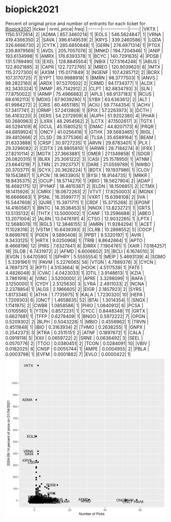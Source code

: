 # biopick2021
Percent of original price and number of entrants for each ticket for [Biopick2021](https://twitter.com/hashtag/Biopick2021)
|ticker |   nrml_price| freq|
|:------|------------:|----:|
|VKTX   | 1150.5172614|    2|
|ADMA   |  857.3460214|    1|
|EOLS   |  546.5624847|    1|
|VRNA   |  419.4366350|    2|
|SAVA   |  396.6149539|    2|
|KRYS   |  339.2460586|    1|
|LQDA   |  326.6666730|    2|
|CYTK   |  285.6850848|    1|
|GERN   |  276.6871314|    1|
|PTGX   |  239.8979569|    1|
|AVDL   |  205.7057076|    3|
|MNKD   |  194.7204946|    1|
|ANIP   |  193.6134998|    1|
|AMRX   |  176.6393378|    1|
|BCYC   |  140.7291635|    4|
|PDSB   |  131.5789490|   13|
|EXEL   |  128.8845504|    1|
|NBIX   |  127.5164248|    1|
|ABUS   |  122.8021885|    3|
|CAPR   |  122.7272765|    3|
|MREO   |  120.9039620|    8|
|IMTX   |  115.2727300|    6|
|AXSM   |  115.0171849|    3|
|NGENF  |  107.4285712|    2|
|BCRX   |  107.3170725|    7|
|EYPT   |  100.9988918|    1|
|BMRN   |   98.3777503|    1|
|ANVS   |   98.2822160|    8|
|ARDX   |   97.5270502|    2|
|CRMD   |   94.1734377|    1|
|ALDX   |   92.3430324|    1|
|IMMP   |   85.7142912|    2|
|CLPT   |   82.8834793|    3|
|SLN    |   77.8750022|    1|
|ARMP   |   75.4966883|    2|
|APLS   |   68.9137183|    1|
|RCUS   |   68.6162113|    1|
|MDXG   |   67.9039290|    1|
|SYBX   |   63.6363612|    2|
|ALT    |   61.9984272|    2|
|CRIS   |   60.4651185|   11|
|ACIU   |   59.7744354|    1|
|ACHV   |   57.3417741|    2|
|ORMP   |   57.2413808|    1|
|EPIX   |   57.2263973|    3|
|DCTH   |   56.4163220|    3|
|XERS   |   54.2372909|    8|
|AUPH   |   51.9202380|    4|
|PHAR   |   50.2680963|    2|
|LXRX   |   48.2954562|    2|
|LCTX   |   47.1502617|    3|
|TGTX   |   46.5294109|    8|
|OCUL   |   45.1580525|    1|
|DMAC   |   44.8207173|    6|
|PRQR   |   44.6859924|    1|
|ONCY   |   41.0256416|    1|
|GTHX   |   39.5683465|    1|
|RIGL   |   39.4812666|    2|
|CLSD   |   38.3775366|    4|
|TLSA   |   35.6589164|    1|
|BEAM   |   31.6333888|    1|
|CRSP   |   30.9727235|    1|
|ARVN   |   29.8783401|    1|
|PLX    |   29.3296082|    2|
|CDTX   |   28.9805810|    1|
|ARWR   |   28.7184274|    8|
|IFRX   |   27.8210114|    2|
|MGTX   |   27.3663881|    1|
|OMER   |   27.1349858|    1|
|SDGR   |   26.0820315|    1|
|BLRX   |   25.3061222|    3|
|CASI   |   25.1578950|    1|
|ATNM   |   23.6641219|    7|
|LTRN   |   21.2923737|    1|
|DARE   |   21.0559789|    1|
|NWBO   |   20.3703711|    9|
|SCYX   |   20.3626224|    1|
|BDTX   |   19.1937986|    1|
|CLOV   |   19.1543887|    1|
|LPCN   |   18.9633905|    1|
|BYSI   |   18.9144735|    1|
|MRKR   |   18.8435375|    2|
|OCUP   |   18.5714279|    1|
|XBIO   |   18.5627904|    2|
|ADAP   |   18.4692175|   12|
|PYNKF  |   18.4615387|    2|
|ELDN   |   18.1506851|    2|
|CTMX   |   18.1415926|    3|
|CMRX   |   18.0672263|    2|
|VTVT   |   17.8250003|    4|
|MGNX   |   16.6666663|    1|
|PSNL   |   16.3599777|    3|
|VXRT   |   15.6398108|    2|
|IVA    |   15.5447608|    2|
|QURE   |   15.3971711|    1|
|CRDF   |   15.3715268|    2|
|EPGNF  |   14.4160587|    1|
|BNTC   |   14.3536453|    5|
|NNOX   |   13.8232721|    1|
|GRTS   |   13.5135132|    6|
|THTX   |   13.5000002|    1|
|CANF   |   13.2596688|    2|
|ABEO   |   13.2071004|    2|
|ALRN   |   13.0476191|    4|
|CTSO   |   12.9032265|    1|
|LPTX   |   12.5688078|   11|
|RGLS   |   12.3846155|    3|
|AMRN   |   11.9284294|    1|
|ACET   |   11.1028316|    2|
|VSTM   |   10.6439393|    3|
|CLRB   |   10.2898552|    5|
|COCP   |    9.8699761|    1|
|PGEN   |    9.5890408|    3|
|PPBT   |    9.5320197|    1|
|AVIR   |    9.3433125|    1|
|HRTX   |    9.0250968|    1|
|TRIB   |    8.8642664|    1|
|APTO   |    8.4668196|   12|
|PIRS   |    7.6327841|    8|
|DRRX   |    7.1904761|    1|
|XAIR   |    7.0184257|   18|
|SLDB   |    6.7431972|    2|
|AFMD   |    6.6006602|   31|
|BCLI   |    6.1674010|    3|
|EVGN   |    5.6470590|    1|
|SPHRY  |    5.5555554|    1|
|MEIP   |    5.4693139|    4|
|SGMO   |    5.3391961|   11|
|PAVM   |    5.2276065|   58|
|VTGN   |    4.7889376|    3|
|CYCN   |    4.7697371|    3|
|KPTI   |    4.5153664|    9|
|HOOK   |    4.5117539|    1|
|FATE   |    4.4826048|    3|
|CVAC   |    4.0423033|    1|
|DTIL   |    3.9148613|    1|
|KZIA   |    3.7861918|    4|
|VINC   |    3.5200000|    2|
|APRE   |    3.3298099|    1|
|RAFA   |    3.1250000|    1|
|CYDY   |    2.5125630|    3|
|LYRA   |    2.4911033|    2|
|NCNA   |    2.2378854|    1|
|ALGS   |    2.1966605|    2|
|EIGR   |    2.1857923|    2|
|SYRS   |    1.8173346|    1|
|ATHA   |    1.7735975|    1|
|KALA   |    1.7230320|   10|
|HEPA   |    1.7209303|    6|
|ONCT   |    1.4658635|   52|
|BTAI   |    1.3014354|    1|
|SNGX   |    1.1141975|    2|
|CWBR   |    1.0858586|    1|
|PHIO   |    1.0840912|    6|
|PCSA   |    1.0105580|    1|
|YTEN   |    0.8572231|    1|
|CYCC   |    0.8448348|   11|
|GRTX   |    0.6627681|    1|
|TFFP   |    0.6278409|    1|
|BNGO   |    0.5972222|    7|
|OPGN   |    0.5209302|    2|
|BLPH   |    0.5043228|    1|
|MBIO   |    0.4556962|    1|
|TRVN   |    0.4511848|    1|
|IBIO   |    0.3163934|    2|
|THMO   |    0.2638255|    1|
|GNPX   |    0.2542373|    3|
|KTRA   |    0.2515151|    2|
|ATNF   |    0.1897672|    1|
|CALA   |    0.0919118|    5|
|XXII   |    0.0659722|    2|
|SRNE   |    0.0636492|    3|
|SEEL   |    0.0570776|    2|
|TTOO   |    0.0380451|    2|
|TCON   |    0.0284091|   10|
|VBIV   |    0.0182025|    8|
|CNSP   |    0.0055744|    1|
|AMPE   |    0.0004955|    2|
|PBLA   |    0.0003798|    1|
|EVFM   |    0.0001882|    7|
|EVLO   |    0.0000422|    1|
![retvspicks](biopicks.png?raw=true)
